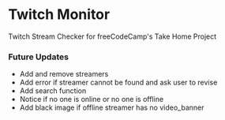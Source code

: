 # Twitch Monitor
Twitch Stream Checker for freeCodeCamp's Take Home Project
### Future Updates
<ul>
<li>Add and remove streamers</li>
<li>Add error if streamer cannot be found and ask user to revise</li>
<li>Add search function</li>
<li>Notice if no one is online or no one is offline</li>
<li>Add black image if offline streamer has no video_banner</li>
</ul>
